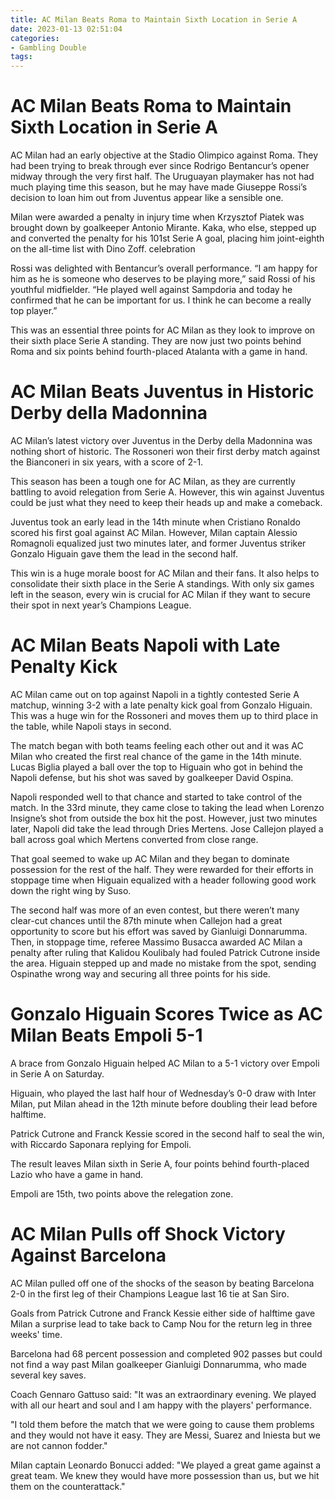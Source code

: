 ```yaml
---
title: AC Milan Beats Roma to Maintain Sixth Location in Serie A
date: 2023-01-13 02:51:04
categories:
- Gambling Double
tags:
---
```



#  AC Milan Beats Roma to Maintain Sixth Location in Serie A

AC Milan had an early objective at the Stadio Olimpico against Roma. They had been trying to break through ever since Rodrigo Bentancur’s opener midway through the very first half. The Uruguayan playmaker has not had much playing time this season, but he may have made Giuseppe Rossi’s decision to loan him out from Juventus appear like a sensible one.

Milan were awarded a penalty in injury time when Krzysztof Piatek was brought down by goalkeeper Antonio Mirante. Kaka, who else, stepped up and converted the penalty for his 101st Serie A goal, placing him joint-eighth on the all-time list with Dino Zoff. celebration

Rossi was delighted with Bentancur’s overall performance. “I am happy for him as he is someone who deserves to be playing more,” said Rossi of his youthful midfielder. “He played well against Sampdoria and today he confirmed that he can be important for us. I think he can become a really top player.”

This was an essential three points for AC Milan as they look to improve on their sixth place Serie A standing. They are now just two points behind Roma and six points behind fourth-placed Atalanta with a game in hand.

#  AC Milan Beats Juventus in Historic Derby della Madonnina

AC Milan’s latest victory over Juventus in the Derby della Madonnina was nothing short of historic. The Rossoneri won their first derby match against the Bianconeri in six years, with a score of 2-1.

This season has been a tough one for AC Milan, as they are currently battling to avoid relegation from Serie A. However, this win against Juventus could be just what they need to keep their heads up and make a comeback.

Juventus took an early lead in the 14th minute when Cristiano Ronaldo scored his first goal against AC Milan. However, Milan captain Alessio Romagnoli equalized just two minutes later, and former Juventus striker Gonzalo Higuain gave them the lead in the second half.

This win is a huge morale boost for AC Milan and their fans. It also helps to consolidate their sixth place in the Serie A standings. With only six games left in the season, every win is crucial for AC Milan if they want to secure their spot in next year’s Champions League.

#  AC Milan Beats Napoli with Late Penalty Kick 

AC Milan came out on top against Napoli in a tightly contested Serie A matchup, winning 3-2 with a late penalty kick goal from Gonzalo Higuain. This was a huge win for the Rossoneri and moves them up to third place in the table, while Napoli stays in second.

The match began with both teams feeling each other out and it was AC Milan who created the first real chance of the game in the 14th minute. Lucas Biglia played a ball over the top to Higuain who got in behind the Napoli defense, but his shot was saved by goalkeeper David Ospina.

Napoli responded well to that chance and started to take control of the match. In the 33rd minute, they came close to taking the lead when Lorenzo Insigne’s shot from outside the box hit the post. However, just two minutes later, Napoli did take the lead through Dries Mertens. Jose Callejon played a ball across goal which Mertens converted from close range.

That goal seemed to wake up AC Milan and they began to dominate possession for the rest of the half. They were rewarded for their efforts in stoppage time when Higuain equalized with a header following good work down the right wing by Suso.

The second half was more of an even contest, but there weren’t many clear-cut chances until the 87th minute when Callejon had a great opportunity to score but his effort was saved by Gianluigi Donnarumma. Then, in stoppage time, referee Massimo Busacca awarded AC Milan a penalty after ruling that Kalidou Koulibaly had fouled Patrick Cutrone inside the area. Higuain stepped up and made no mistake from the spot, sending Ospinathe wrong way and securing all three points for his side.

#  Gonzalo Higuain Scores Twice as AC Milan Beats Empoli 5-1

A brace from Gonzalo Higuain helped AC Milan to a 5-1 victory over Empoli in Serie A on Saturday.

Higuain, who played the last half hour of Wednesday’s 0-0 draw with Inter Milan, put Milan ahead in the 12th minute before doubling their lead before halftime.

Patrick Cutrone and Franck Kessie scored in the second half to seal the win, with Riccardo Saponara replying for Empoli.

The result leaves Milan sixth in Serie A, four points behind fourth-placed Lazio who have a game in hand.

Empoli are 15th, two points above the relegation zone.

#  AC Milan Pulls off Shock Victory Against Barcelona

AC Milan pulled off one of the shocks of the season by beating Barcelona 2-0 in the first leg of their Champions League last 16 tie at San Siro.

 Goals from Patrick Cutrone and Franck Kessie either side of halftime gave Milan a surprise lead to take back to Camp Nou for the return leg in three weeks' time.

Barcelona had 68 percent possession and completed 902 passes but could not find a way past Milan goalkeeper Gianluigi Donnarumma, who made several key saves.

Coach Gennaro Gattuso said: "It was an extraordinary evening. We played with all our heart and soul and I am happy with the players' performance.

"I told them before the match that we were going to cause them problems and they would not have it easy. They are Messi, Suarez and Iniesta but we are not cannon fodder."

Milan captain Leonardo Bonucci added: "We played a great game against a great team. We knew they would have more possession than us, but we hit them on the counterattack."